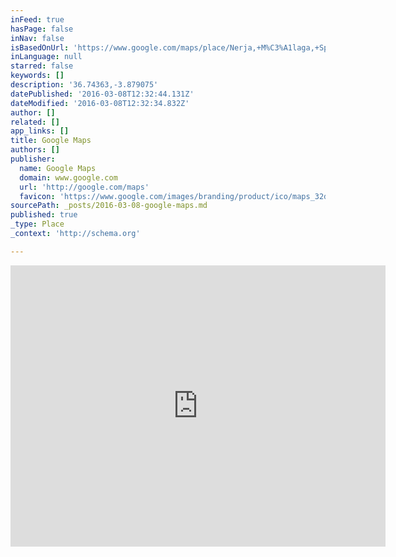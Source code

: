 ```yaml
---
inFeed: true
hasPage: false
inNav: false
isBasedOnUrl: 'https://www.google.com/maps/place/Nerja,+M%C3%A1laga,+Spain/@36.74363,-3.879075,16z/data=!4m2!3m1!1s0xd72251226dc9a3d:0xe8a542008b9b37b8?hl=en'
inLanguage: null
starred: false
keywords: []
description: '36.74363,-3.879075'
datePublished: '2016-03-08T12:32:44.131Z'
dateModified: '2016-03-08T12:32:34.832Z'
author: []
related: []
app_links: []
title: Google Maps
authors: []
publisher:
  name: Google Maps
  domain: www.google.com
  url: 'http://google.com/maps'
  favicon: 'https://www.google.com/images/branding/product/ico/maps_32dp.ico'
sourcePath: _posts/2016-03-08-google-maps.md
published: true
_type: Place
_context: 'http://schema.org'

---
```

<iframe src="https://cdn.embedly.com/widgets/media.html?src=https%3A%2F%2Fwww.google.com%2Fmaps%2Fembed%2Fv1%2Fplace%3Fcenter%3D36.74363%252C-3.879075%26key%3DAIzaSyBctFF2JCjitURssT91Am-_ZWMzRaYBm4Q%26zoom%3D16%26q%3DNerja%2C%2BM%25C3%25A1laga%2C%2BSpain&amp;url=https%3A%2F%2Fwww.google.com%2Fmaps%2Fplace%2FNerja%2C%2BM%25C3%25A1laga%2C%2BSpain%2F%4036.74363%2C-3.879075%2C16z%2Fdata%3D%214m2%213m1%211s0xd72251226dc9a3d%3A0xe8a542008b9b37b8%3Fhl%3Den%26dg%3Ddbrw%26newdg%3D1&amp;image=http%3A%2F%2Fmaps-api-ssl.google.com%2Fmaps%2Fapi%2Fstaticmap%3Fcenter%3D36.74363%2C-3.879075%26zoom%3D15%26size%3D250x250%26sensor%3Dfalse&amp;key=b7d04c9b404c499eba89ee7072e1c4f7&amp;type=text%2Fhtml&amp;schema=google" width="600" height="450" scrolling="no" frameborder="0" allowfullscreen="allowfullscreen" style=""></iframe>